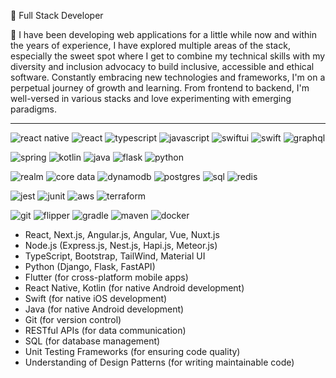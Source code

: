 🌟 Full Stack Developer

🔭 I have been developing web applications for a little while now and within the years of experience, I have explored multiple areas of the stack, especially the sweet spot where I get to combine my technical skills with my diversity and inclusion advocacy to build inclusive, accessible and ethical software. Constantly embracing new technologies and frameworks, I'm on a perpetual journey of growth and learning. From frontend to backend, I'm well-versed in various stacks and love experimenting with emerging paradigms.

---

![react native](https://img.shields.io/badge/react_native-20232a.svg?style=for-the-badge&logo=react&logoColor=%2361DAFB)
![react](https://img.shields.io/badge/react-20232a.svg?style=for-the-badge&logo=react&logoColor=%2361DAFB)
![typescript](https://img.shields.io/badge/typescript-007ACC.svg?style=for-the-badge&logo=typescript&logoColor=white)
![javascript](https://img.shields.io/badge/javascript-F7DF1E?style=for-the-badge&logo=javascript&logoColor=black)
![swiftui](https://img.shields.io/badge/swiftui-0897FE?style=for-the-badge&logo=swift&logoColor=white)
![swift](https://img.shields.io/badge/swift-FA7343?style=for-the-badge&logo=swift&logoColor=white)
![graphql](https://img.shields.io/badge/-graphql-E10098?style=for-the-badge&logo=graphql&logoColor=white)

![spring](https://img.shields.io/badge/spring-6DB33F?style=for-the-badge&logo=spring&logoColor=white)
![kotlin](https://img.shields.io/badge/kotlin-0095D5?&style=for-the-badge&logo=kotlin&logoColor=white)
![java](https://img.shields.io/badge/java-ED8B00?style=for-the-badge&logo=openjdk&logoColor=white)
![flask](https://img.shields.io/badge/flask-000000?style=for-the-badge&logo=flask&logoColor=white)
![python](https://img.shields.io/badge/python-3776AB?style=for-the-badge&logo=python&logoColor=white)

![realm](https://img.shields.io/badge/realm-39477F?style=for-the-badge&logo=realm&logoColor=white)
![core data](https://img.shields.io/badge/core%20data-2483C8?style=for-the-badge&logo=core%20data&logoColor=white)
![dynamodb](https://img.shields.io/badge/amazon%20dynamodb-4053D6?style=for-the-badge&logo=amazon%20dynamodb&logoColor=white)
![postgres](https://img.shields.io/badge/postgresql-316192?style=for-the-badge&logo=postgresql&logoColor=white)
![sql](https://img.shields.io/badge/sql-20232a.svg?style=for-the-badge&logo=sql&logoColor=%2361DAFB)
![redis](https://img.shields.io/badge/redis-DD0031.svg?&style=for-the-badge&logo=redis&logoColor=white)

![jest](https://img.shields.io/badge/jest-323330?style=for-the-badge&logo=Jest&logoColor=white)
![junit](https://img.shields.io/badge/junit-4D9507?style=for-the-badge)
![aws](https://img.shields.io/badge/amazon_aws-FF9900?style=for-the-badge&logo=amazonaws&logoColor=white)
![terraform](https://img.shields.io/badge/terraform-5835CC.svg?style=for-the-badge&logo=terraform&logoColor=white)

![git](https://img.shields.io/badge/git-E44C30?style=for-the-badge&logo=git&logoColor=white)
![flipper](https://img.shields.io/badge/flipper-754DBA.svg?style=for-the-badge&logo=flipper&logoColor=%white)
![gradle](https://img.shields.io/badge/Gradle-02303A.svg?style=for-the-badge&logo=Gradle&logoColor=white)
![maven](https://img.shields.io/badge/maven-C71A36?style=for-the-badge&logo=apache%20maven&logoColor=white)
![docker](https://img.shields.io/badge/docker-0db7ed.svg?style=for-the-badge&logo=docker&logoColor=white)

- React, Next.js, Angular.js, Angular, Vue, Nuxt.js
- Node.js (Express.js, Nest.js, Hapi.js, Meteor.js)
- TypeScript, Bootstrap, TailWind, Material UI
- Python (Django, Flask, FastAPI)
- Flutter (for cross-platform mobile apps)
- React Native, Kotlin (for native Android development)
- Swift (for native iOS development)
- Java (for native Android development)
- Git (for version control)
- RESTful APIs (for data communication)
- SQL (for database management)
- Unit Testing Frameworks (for ensuring code quality)
- Understanding of Design Patterns (for writing maintainable code)
